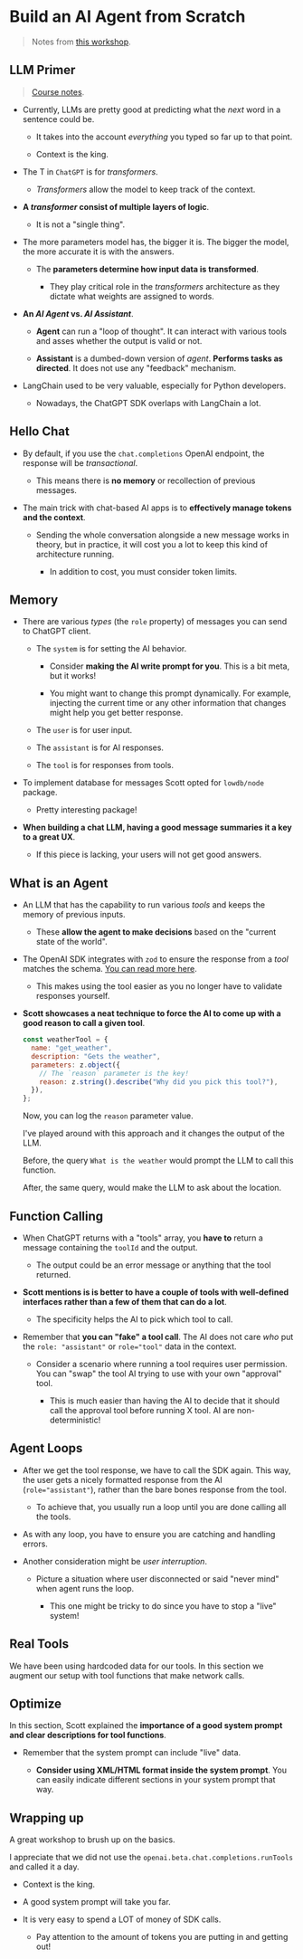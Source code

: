 # Build an AI Agent from Scratch

> Notes from [this workshop](https://frontendmasters.com/workshops/build-ai-agent/).

## LLM Primer

> [Course notes](https://clumsy-humor-894.notion.site/1-LLM-Primer-13554fed51a380c391c3fbeaab456711).

- Currently, LLMs are pretty good at predicting what the _next_ word in a sentence could be.

  - It takes into the account _everything_ you typed so far up to that point.

  - Context is the king.

- The T in `ChatGPT` is for _transformers_.

  - _Transformers_ allow the model to keep track of the context.

- **A _transformer_ consist of multiple layers of logic**.

  - It is not a "single thing".

- The more parameters model has, the bigger it is. The bigger the model, the more accurate it is with the answers.

  - The **parameters determine how input data is transformed**.

    - They play critical role in the _transformers_ architecture as they dictate what weights are assigned to words.

- **An _AI Agent_ vs. _AI Assistant_**.

  - **Agent** can run a "loop of thought". It can interact with various tools and asses whether the output is valid or not.

  - **Assistant** is a dumbed-down version of _agent_. **Performs tasks as directed**. It does not use any "feedback" mechanism.

- LangChain used to be very valuable, especially for Python developers.

  - Nowadays, the ChatGPT SDK overlaps with LangChain a lot.

## Hello Chat

- By default, if you use the `chat.completions` OpenAI endpoint, the response will be _transactional_.

  - This means there is **no memory** or recollection of previous messages.

- The main trick with chat-based AI apps is to **effectively manage tokens and the context**.

  - Sending the whole conversation alongside a new message works in theory, but in practice, it will cost you a lot to keep this kind of architecture running.

    - In addition to cost, you must consider token limits.

## Memory

- There are various _types_ (the `role` property) of messages you can send to ChatGPT client.

  - The `system` is for setting the AI behavior.

    - Consider **making the AI write prompt for you**. This is a bit meta, but it works!

    - You might want to change this prompt dynamically. For example, injecting the current time or any other information that changes might help you get better response.

  - The `user` is for user input.

  - The `assistant` is for AI responses.

  - The `tool` is for responses from tools.

- To implement database for messages Scott opted for `lowdb/node` package.

  - Pretty interesting package!

- **When building a chat LLM, having a good message summaries it a key to a great UX**.

  - If this piece is lacking, your users will not get good answers.

## What is an Agent

- An LLM that has the capability to run various _tools_ and keeps the memory of previous inputs.

  - These **allow the agent to make decisions** based on the "current state of the world".

- The OpenAI SDK integrates with `zod` to ensure the response from a _tool_ matches the schema. [You can read more here](https://platform.openai.com/docs/guides/structured-outputs).

  - This makes using the tool easier as you no longer have to validate responses yourself.

- **Scott showcases a neat technique to force the AI to come up with a good reason to call a given tool**.

  ```js
  const weatherTool = {
    name: "get_weather",
    description: "Gets the weather",
    parameters: z.object({
      // The `reason` parameter is the key!
      reason: z.string().describe("Why did you pick this tool?"),
    }),
  };
  ```

  Now, you can log the `reason` parameter value.

  I've played around with this approach and it changes the output of the LLM.

  Before, the query `What is the weather` would prompt the LLM to call this function.

  After, the same query, would make the LLM to ask about the location.

## Function Calling

- When ChatGPT returns with a "tools" array, you **have to** return a message containing the `toolId` and the output.

  - The output could be an error message or anything that the tool returned.

- **Scott mentions is is better to have a couple of tools with well-defined interfaces rather than a few of them that can do a lot**.

  - The specificity helps the AI to pick which tool to call.

- Remember that **you can "fake" a tool call**. The AI does not care _who_ put the `role: "assistant"` or `role="tool"` data in the context.

  - Consider a scenario where running a tool requires user permission. You can "swap" the tool AI trying to use with your own "approval" tool.

    - This is much easier than having the AI to decide that it should call the approval tool before running X tool. AI are non-deterministic!

## Agent Loops

- After we get the tool response, we have to call the SDK again. This way, the user gets a nicely formatted response from the AI (`role="assistant"`), rather than the bare bones response from the tool.

  - To achieve that, you usually run a loop until you are done calling all the tools.

- As with any loop, you have to ensure you are catching and handling errors.

- Another consideration might be _user interruption_.

  - Picture a situation where user disconnected or said "never mind" when agent runs the loop.

    - This one might be tricky to do since you have to stop a "live" system!

## Real Tools

We have been using hardcoded data for our tools. In this section we augment our setup with tool functions that make network calls.

## Optimize

In this section, Scott explained the **importance of a good system prompt and clear descriptions for tool functions**.

- Remember that the system prompt can include "live" data.

  - **Consider using XML/HTML format inside the system prompt**. You can easily indicate different sections in your system prompt that way.

## Wrapping up

A great workshop to brush up on the basics.

I appreciate that we did not use the `openai.beta.chat.completions.runTools` and called it a day.

- Context is the king.

- A good system prompt will take you far.

- It is very easy to spend a LOT of money of SDK calls.

  - Pay attention to the amount of tokens you are putting in and getting out!
